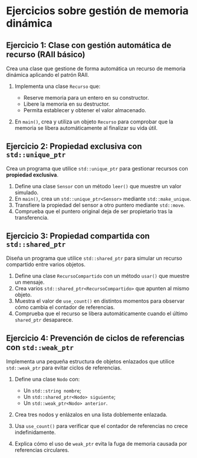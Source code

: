 # Ejercicios sobre gestión de memoria dinámica

## Ejercicio 1: Clase con gestión automática de recurso (RAII básico)

Crea una clase que gestione de forma automática un recurso de memoria dinámica aplicando el patrón RAII.

1. Implementa una clase `Recurso` que:

   * Reserve memoria para un entero en su constructor.
   * Libere la memoria en su destructor.
   * Permita establecer y obtener el valor almacenado.
2. En `main()`, crea y utiliza un objeto `Recurso` para comprobar que la memoria se libera automáticamente al finalizar su vida útil.


## Ejercicio 2: Propiedad exclusiva con `std::unique_ptr`

Crea un programa que utilice `std::unique_ptr` para gestionar recursos con **propiedad exclusiva**.

1. Define una clase `Sensor` con un método `leer()` que muestre un valor simulado.
2. En `main()`, crea un `std::unique_ptr<Sensor>` mediante `std::make_unique`.
3. Transfiere la propiedad del sensor a otro puntero mediante `std::move`.
4. Comprueba que el puntero original deja de ser propietario tras la transferencia.


## Ejercicio 3: Propiedad compartida con `std::shared_ptr`

Diseña un programa que utilice `std::shared_ptr` para simular un recurso compartido entre varios objetos.

1. Define una clase `RecursoCompartido` con un método `usar()` que muestre un mensaje.
2. Crea varios `std::shared_ptr<RecursoCompartido>` que apunten al mismo objeto.
3. Muestra el valor de `use_count()` en distintos momentos para observar cómo cambia el contador de referencias.
4. Comprueba que el recurso se libera automáticamente cuando el último `shared_ptr` desaparece.


## Ejercicio 4: Prevención de ciclos de referencias con `std::weak_ptr`

Implementa una pequeña estructura de objetos enlazados que utilice `std::weak_ptr` para evitar ciclos de referencias.

1. Define una clase `Nodo` con:

   * Un `std::string nombre`;
   * Un `std::shared_ptr<Nodo> siguiente`;
   * Un `std::weak_ptr<Nodo> anterior`.
2. Crea tres nodos y enlázalos en una lista doblemente enlazada.
3. Usa `use_count()` para verificar que el contador de referencias no crece indefinidamente.
4. Explica cómo el uso de `weak_ptr` evita la fuga de memoria causada por referencias circulares.
